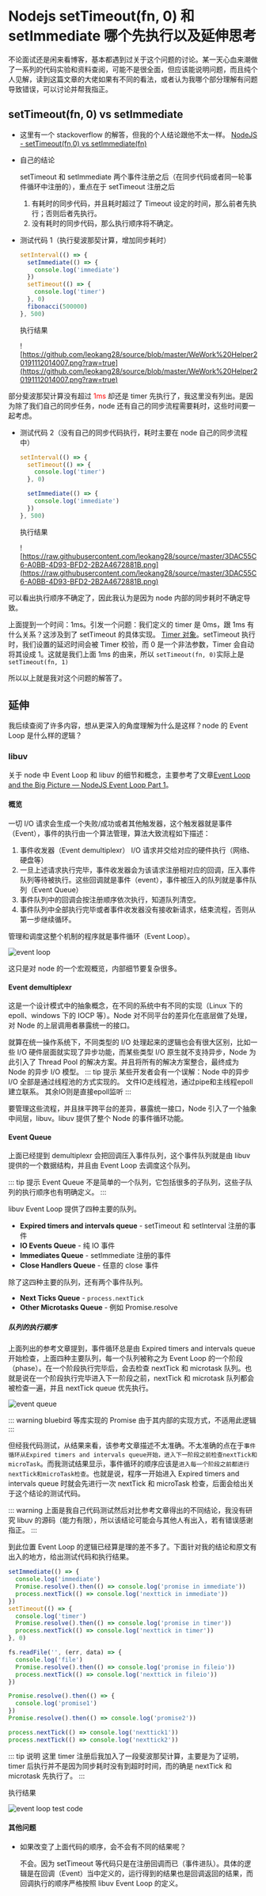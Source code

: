 # Nodejs setTimeout(fn, 0) 和 setImmediate 哪个先执行以及延伸思考

不论面试还是闲来看博客，基本都遇到过关于这个问题的讨论。某一天心血来潮做了一系列的代码实验和资料查阅，可能不是很全面，但应该能说明问题，而且纯个人见解，读到这篇文章的大佬如果有不同的看法，或者认为我哪个部分理解有问题导致错误，可以讨论并帮我指正。

## setTimeout(fn, 0) vs setImmediate

- 这里有一个 stackoverflow 的解答，但我的个人结论跟他不太一样。
  [NodeJS - setTimeout(fn,0) vs setImmediate(fn)](https://stackoverflow.com/questions/24117267/nodejs-settimeoutfn-0-vs-setimmediatefn)

- 自己的结论

  setTimeout 和 setImmediate 两个事件注册之后（在同步代码或者同一轮事件循环中注册的），重点在于 setTimeout 注册之后

  1. 有耗时的同步代码，并且耗时超过了 Timeout 设定的时间，那么前者先执行；否则后者先执行。
  2. 没有耗时的同步代码，那么执行顺序将不确定。

- 测试代码 1（执行斐波那契计算，增加同步耗时）

  ```js
  setInterval(() => {
    setImmediate(() => {
      console.log('immediate')
    })
    setTimeout(() => {
      console.log('timer')
    }, 0)
    fibonacci(500000)
  }, 500)
  ```

  执行结果

  ![https://github.com/leokang28/source/blob/master/WeWork%20Helper20191112014007.png?raw=true](https://github.com/leokang28/source/blob/master/WeWork%20Helper20191112014007.png?raw=true)

部分斐波那契计算没有超过 <span style="color: red;">1ms</span> 却还是 timer 先执行了，我这里没有列出。是因为除了我们自己的同步任务，node 还有自己的同步流程需要耗时，这些时间要一起考虑。

- 测试代码 2（没有自己的同步代码执行，耗时主要在 node 自己的同步流程中）

  ```js
  setInterval(() => {
    setTimeout(() => {
      console.log('timer')
    }, 0)

    setImmediate(() => {
      console.log('immediate')
    })
  }, 500)
  ```

  执行结果

  ![https://raw.githubusercontent.com/leokang28/source/master/3DAC55C6-A0BB-4D93-BFD2-2B2A4672881B.png](https://raw.githubusercontent.com/leokang28/source/master/3DAC55C6-A0BB-4D93-BFD2-2B2A4672881B.png)

可以看出执行顺序不确定了，因此我认为是因为 node 内部的同步耗时不确定导致。

上面提到一个时间：1ms。引发一个问题：我们定义的 timer 是 0ms，跟 1ms 有什么关系？这涉及到了 setTimeout 的具体实现。
[Timer 对象](https://github.com/nodejs/node/blob/e66a2acc4cb9fc09fc32d1833b89ae56468a0931/lib/internal/timers.js#L152)。setTimeout 执行时，我们设置的延迟时间会被 Timer 校验，而 0 是一个非法参数，Timer 会自动将其设成 1。这就是我们上面 1ms 的由来，所以 `setTimeout(fn, 0)`实际上是 `setTimeout(fn, 1)`

所以以上就是我对这个问题的解答了。

## 延伸

我后续查阅了许多内容，想从更深入的角度理解为什么是这样？node 的 Event Loop 是什么样的逻辑？

### libuv

关于 node 中 Event Loop 和 libuv 的细节和概念，主要参考了文章[Event Loop and the Big Picture — NodeJS Event Loop Part 1](https://blog.insiderattack.net/event-loop-and-the-big-picture-nodejs-event-loop-part-1-1cb67a182810)。

#### 概览

一切 I/O 请求会生成一个失败/成功或者其他触发器，这个触发器就是事件（Event），事件的执行由一个算法管理，算法大致流程如下描述：

1. 事件收发器（Event demultiplexr） I/O 请求并交给对应的硬件执行（网络、硬盘等）
2. 一旦上述请求执行完毕，事件收发器会为该请求注册相对应的回调，压入事件队列等待被执行。这些回调就是事件（event），事件被压入的队列就是事件队列（Event Queue）
3. 事件队列中的回调会按注册顺序依次执行，知道队列清空。
4. 事件队列中全部执行完毕或者事件收发器没有接收新请求，结束流程，否则从第一步继续循环。

管理和调度这整个机制的程序就是事件循环（Event Loop）。

![event loop](https://github.com/leokang28/source/blob/master/1_3fzASvL5gFrSC64hHKzQOQ.jpeg?raw=true)

这只是对 node 的一个宏观概览，内部细节要复杂很多。

#### Event demultiplexr

这是一个设计模式中的抽象概念，在不同的系统中有不同的实现（Linux 下的 epoll、windows 下的 IOCP 等）。Node 对不同平台的差异化在底层做了处理，对 Node 的上层调用者暴露统一的接口。

就算在统一操作系统下，不同类型的 I/O 处理起来的逻辑也会有很大区别，比如一些 I/O 硬件层面就实现了异步功能，而某些类型 I/O 原生就不支持异步，Node 为此引入了 Thread Pool 的解决方案。并且将所有的解决方案整合，最终成为 Node 的异步 I/O 模型。
::: tip 提示
某些开发者会有一个误解：Node 中的异步 I/O 全部是通过线程池的方式实现的。
文件IO走线程池，通过pipe和主线程epoll建立联系。
其余IO则是直接epoll监听
:::

要管理这些流程，并且抹平跨平台的差异，暴露统一接口，Node 引入了一个抽象中间层，libuv。libuv 提供了整个 Node 的事件循环功能。

#### Event Queue

上面已经提到 demultiplexr 会把回调压入事件队列，这个事件队列就是由 libuv 提供的一个数据结构，并且由 Event Loop 去调度这个队列。

::: tip 提示
Event Queue 不是简单的一个队列，它包括很多的子队列，这些子队列的执行顺序也有明确定义。
:::

libuv Event Loop 提供了四种主要的队列。

- <span style="font-weight: bold;">Expired timers and intervals queue</span> - setTimeout 和 setInterval 注册的事件
- <span style="font-weight: bold;">IO Events Queue</span> - 纯 IO 事件
- <span style="font-weight: bold;">Immediates Queue</span> - setImmediate 注册的事件
- <span style="font-weight: bold;">Close Handlers Queue</span> - 任意的 close 事件

除了这四种主要的队列，还有两个事件队列。

- <span style="font-weight: bold;">Next Ticks Queue</span> - `process.nextTick`
- <span style="font-weight: bold;">Other Microtasks Queue</span> - 例如 Promise.resolve

##### 队列的执行顺序

上面列出的参考文章提到，事件循环总是由 Expired timers and intervals queue 开始检查，上面四种主要队列，每一个队列被称之为 Event Loop 的一个阶段（phase）。在一个阶段执行完毕后，会去检查 nextTick 和 microtask 队列。也就是说在一个阶段执行完毕进入下一阶段之前，nextTick 和 microtask 队列都会被检查一遍，并且 nextTick queue 优先执行。

![event queue](https://github.com/leokang28/source/blob/master/1_aU5dr98pxTsZ4AMfnA6lNA.png?raw=true)

::: warning
bluebird 等库实现的 Promise 由于其内部的实现方式，不适用此逻辑
:::

但经我代码测试，从结果来看，该参考文章描述不太准确。不太准确的点在于`事件循环从Expired timers and intervals queue开始，进入下一阶段之前检查nextTick和microTask`。而我测试结果显示，事件循环的顺序应该是`进入每一个阶段之前都进行nextTick和microTask检查`。也就是说，程序一开始进入 Expired timers and intervals queue 时就会先进行一次 nextTick 和 microTask 检查，后面会给出关于这个结论的测试代码。

::: warning
上面是我自己代码测试然后对比参考文章得出的不同结论，我没有研究 libuv 的源码（能力有限），所以该结论可能会与其他人有出入，若有错误感谢指正。
:::

到此位置 Event Loop 的逻辑已经算是理的差不多了。下面针对我的结论和原文有出入的地方，给出测试代码和执行结果。

```js
setImmediate(() => {
  console.log('immediate')
  Promise.resolve().then(() => console.log('promise in immediate'))
  process.nextTick(() => console.log('nexttick in immediate'))
})
setTimeout(() => {
  console.log('timer')
  Promise.resolve().then(() => console.log('promise in timer'))
  process.nextTick(() => console.log('nexttick in timer'))
}, 0)

fs.readFile('', (err, data) => {
  console.log('file')
  Promise.resolve().then(() => console.log('promise in fileio'))
  process.nextTick(() => console.log('nexttick in fileio'))
})

Promise.resolve().then(() => {
  console.log('promise1')
})
Promise.resolve().then(() => console.log('promise2'))

process.nextTick(() => console.log('nexttick1'))
process.nextTick(() => console.log('nexttick2'))
```

::: tip 说明
这里 timer 注册后我加入了一段斐波那契计算，主要是为了证明，timer 后执行并不是因为同步耗时没有到超时时间，而的确是 nextTick 和 microtask 先执行了。
:::

执行结果

![event loop test code](https://github.com/leokang28/source/blob/master/EB34B2BA-A64C-46B4-BF0A-EE2B6EE9AA8B.png?raw=true)

#### 其他问题

- 如果改变了上面代码的顺序，会不会有不同的结果呢？

  不会。因为 setTimeout 等代码只是在注册回调而已（事件进队）。具体的逻辑是在回调（Event）当中定义的，运行得到的结果也是回调返回的结果，而回调执行的顺序严格按照 libuv Event Loop 的定义。
